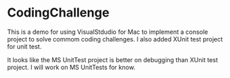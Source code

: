# CodingChallenge
This is a demo for using VisualStdudio for Mac to implement a console project to solve commom coding challenges. I also added XUnit test project for unit test. 

It looks like the MS UnitTest project is better on debugging than XUnit test project. I will work on MS UnitTests for know.
